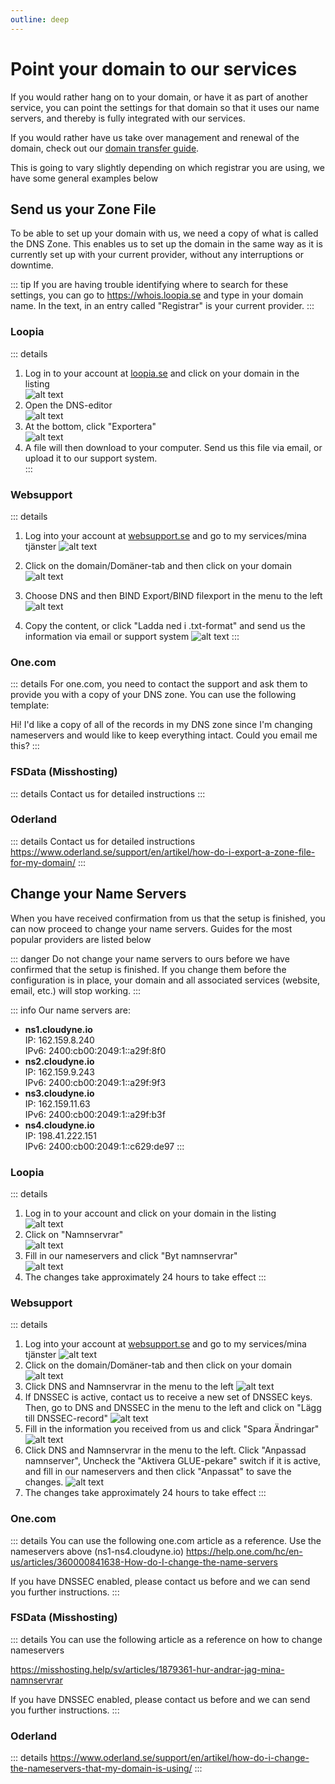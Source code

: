 ```yaml
---
outline: deep
---
```


# Point your domain to our services
If you would rather hang on to your domain, or have it as part of another service, you can point the settings for that domain so that it uses our name servers, and thereby is fully integrated with our services.

If you would rather have us take over management and renewal of the domain, check out our [domain transfer guide](/domains/transfer-domain).

This is going to vary slightly depending on which registrar you are using, we have some general examples below

## Send us your Zone File

To be able to set up your domain with us, we need a copy of what is called the DNS Zone. This enables us to set up the domain in the same way as it is currently set up with your current provider, without any interruptions or downtime.

::: tip
If you are having trouble identifying where to search for these settings, you can go to https://whois.loopia.se and type in your domain name. In the text, in an entry called "Registrar" is your current provider.
:::

### Loopia
::: details

1. Log in to your account at [loopia.se](https://loopia.se) and click on your domain in the listing <br/>![alt text](images/dns-10.png)<br/>
2. Open the DNS-editor<br/>![alt text](images/dns-11.png)<br/>
3. At the bottom, click "Exportera"<br/>![alt text](images/dns-12.png)<br/>
4. A file will then download to your computer. Send us this file via email, or upload it to our support system.<br/>
:::

### Websupport
::: details
1. Log into your account at [websupport.se](https://auth.websupport.se/?s=cart&l=sv&c=websupport.se) and go to my services/mina tjänster ![alt text](./images/dns.png)

2. Click on the domain/Domäner-tab and then click on your domain ![alt text](images/dns-1.png)
3. Choose DNS and then BIND Export/BIND filexport in the menu to the left ![alt text](images/dns-2.png)
4. Copy the content, or click "Ladda ned i .txt-format" and send us the information via email or support system ![alt text](images/dns-3.png)
:::

### One.com
::: details
For one.com, you need to contact the support and ask them to provide you with a copy of your DNS zone. You can use the following template:

Hi! I'd like a copy of all of the records in my DNS zone since I'm changing nameservers and would like to keep everything intact. Could you email me this?
:::

### FSData (Misshosting)
::: details
Contact us for detailed instructions
:::

### Oderland
::: details
Contact us for detailed instructions
https://www.oderland.se/support/en/artikel/how-do-i-export-a-zone-file-for-my-domain/
:::


## Change your Name Servers
When you have received confirmation from us that the setup is finished, you can now proceed to change your name servers. Guides for the most popular providers are listed below

::: danger
Do not change your name servers to ours before we have confirmed that the setup is finished. If you change them before the configuration is in place, your domain and all associated services (website, email, etc.) will stop working.
:::

::: info
Our name servers are:
- **ns1.cloudyne.io**<br/>IP: 162.159.8.240<br/>IPv6: 2400:cb00:2049:1::a29f:8f0
- **ns2.cloudyne.io**<br/>IP: 162.159.9.243<br/>IPv6: 2400:cb00:2049:1::a29f:9f3
- **ns3.cloudyne.io**<br/>IP: 162.159.11.63<br/>IPv6: 2400:cb00:2049:1::a29f:b3f
- **ns4.cloudyne.io**<br/>IP: 198.41.222.151<br/>IPv6: 2400:cb00:2049:1::c629:de97
:::

### Loopia
::: details
1. Log in to your account and click on your domain in the listing <br/>![alt text](images/dns.png)<br/>
2. Click on "Namnservrar"<br/>![alt text](images/dns-13.png)<br/>
3. Fill in our nameservers and click "Byt namnservrar"<br/>![alt text](images/dns-14.png)<br/>
4. The changes take approximately 24 hours to take effect
:::

### Websupport
::: details
1. Log into your account at [websupport.se](https://auth.websupport.se/?s=cart&l=sv&c=websupport.se) and go to my services/mina tjänster ![alt text](image.png)
2. Click on the domain/Domäner-tab and then click on your domain ![alt text](images/dns-1.png)
3. Click DNS and Namnservrar in the menu to the left ![alt text](images/dns-2.png)
4. If DNSSEC is active, contact us to receive a new set of DNSSEC keys. Then, go to DNS and DNSSEC in the menu to the left and click on "Lägg till DNSSEC-record" ![alt text](images/dns-5.png)
5. Fill in the information you received from us and click "Spara Ändringar" ![alt text](images/dns-6.png)
6. Click DNS and Namnservrar in the menu to the left. Click "Anpassad namnserver", Uncheck the "Aktivera GLUE-pekare" switch if it is active, and fill in our nameservers and then click "Anpassat" to save the changes. ![alt text](images/dns-7.png)
7. The changes take approximately 24 hours to take effect
:::

### One.com
::: details
You can use the following one.com article as a reference. Use the nameservers above (ns1-ns4.cloudyne.io)
https://help.one.com/hc/en-us/articles/360000841638-How-do-I-change-the-name-servers

If you have DNSSEC enabled, please contact us before and we can send you further instructions.
:::

### FSData (Misshosting)
::: details
You can use the following article as a reference on how to change nameservers

https://misshosting.help/sv/articles/1879361-hur-andrar-jag-mina-namnservrar

If you have DNSSEC enabled, please contact us before and we can send you further instructions.
:::

### Oderland
::: details
https://www.oderland.se/support/en/artikel/how-do-i-change-the-nameservers-that-my-domain-is-using/
:::

